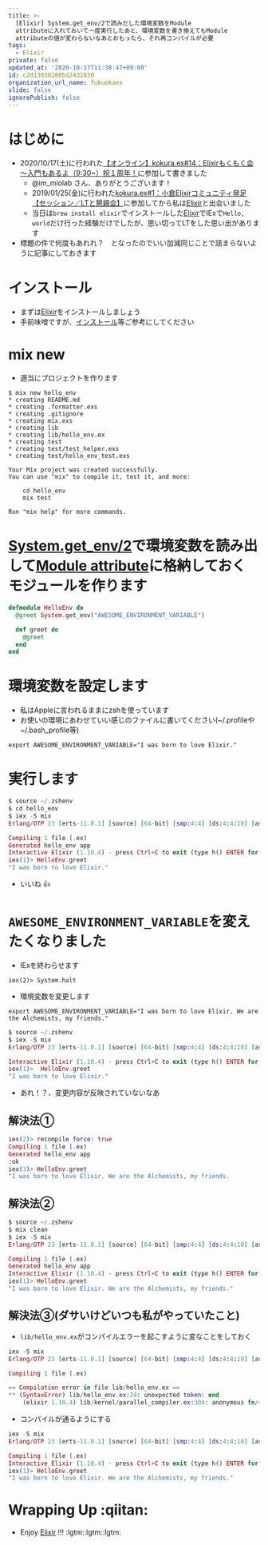 ```yaml
---
title: >-
  [Elixir] System.get_env/2で読みだした環境変数をModule
  attributeに入れておいて一度実行したあと、環境変数を書き換えてもModule
  attributeの値が変わらないなあとおもったら、それ再コンパイルが必要
tags:
  - Elixir
private: false
updated_at: '2020-10-17T11:38:47+09:00'
id: c2d13038280bd2431830
organization_url_name: fukuokaex
slide: false
ignorePublish: false
---
```

# はじめに
- 2020/10/17(土)に行われた[【オンライン】kokura.ex#14：Elixirもくもく会～入門もあるよ（9:30~）祝１周年！](https://fukuokaex.connpass.com/event/191857/)に参加して書きました
    - @im_miolab さん、ありがとうございます！
    - 2019/01/25(金)に行われた[kokura.ex#1：小倉Elixirコミュニティ発足【セッション／LTと懇親会】](https://fukuokaex.connpass.com/event/116855/)に参加してから私は[Elixir](https://elixir-lang.org/)と出会いました
    - 当日は`brew install elixir`でインストールした[Elixir](https://elixir-lang.org/)でIExで`Hello, world`だけ行った経験だけでしたが、思い切ってLTをした思い出があります
- 標題の件で何度もあれれ？　となったのでいい加減同じことで詰まらないように記事にしておきます

# インストール
- まずは[Elixir](https://elixir-lang.org/)をインストールしましょう
- 手前味噌ですが、[インストール](https://qiita.com/torifukukaiou/items/d04d0273749c41eb50af#0-%E3%82%A4%E3%83%B3%E3%82%B9%E3%83%88%E3%83%BC%E3%83%AB)等ご参考にしてください

# mix new
- 適当にプロジェクトを作ります

```
$ mix new hello_env
* creating README.md
* creating .formatter.exs
* creating .gitignore
* creating mix.exs
* creating lib
* creating lib/hello_env.ex
* creating test
* creating test/test_helper.exs
* creating test/hello_env_test.exs

Your Mix project was created successfully.
You can use "mix" to compile it, test it, and more:

    cd hello_env
    mix test

Run "mix help" for more commands.
```

# [System.get_env/2](https://hexdocs.pm/elixir/System.html#get_env/2)で環境変数を読み出して[Module attribute](https://elixir-lang.org/getting-started/module-attributes.html)に格納しておくモジュールを作ります

```elixir:lib/hello_env.ex
defmodule HelloEnv do
  @greet System.get_env("AWESOME_ENVIRONMENT_VARIABLE")

  def greet do
    @greet
  end
end

```

# 環境変数を設定します
- 私はAppleに言われるままにzshを使っています
- お使いの環境にあわせていい感じのファイルに書いてください(~/.profileや~/.bash_profile等)

```zsh:.zshenv
export AWESOME_ENVIRONMENT_VARIABLE="I was born to love Elixir."
```

# 実行します

```elixir
$ source ~/.zshenv
$ cd hello_env
$ iex -S mix      
Erlang/OTP 23 [erts-11.0.1] [source] [64-bit] [smp:4:4] [ds:4:4:10] [async-threads:1] [hipe]

Compiling 1 file (.ex)
Generated hello_env app
Interactive Elixir (1.10.4) - press Ctrl+C to exit (type h() ENTER for help)
iex(1)> HelloEnv.greet
"I was born to love Elixir."
```

- いいね :thumbsup: 

# `AWESOME_ENVIRONMENT_VARIABLE`を変えたくなりました

- IExを終わらせます

```
iex(2)> System.halt
```

- 環境変数を変更します

```zsh:.zshenv
export AWESOME_ENVIRONMENT_VARIABLE="I was born to love Elixir. We are the Alchemists, my friends."
```


```elixir
$ source ~/.zshenv
$ iex -S mix      
Erlang/OTP 23 [erts-11.0.1] [source] [64-bit] [smp:4:4] [ds:4:4:10] [async-threads:1] [hipe]

Interactive Elixir (1.10.4) - press Ctrl+C to exit (type h() ENTER for help)
iex(1)>  HelloEnv.greet  
"I was born to love Elixir."
```

- あれ！？、変更内容が反映されていないなあ

## 解決法①

```elixir
iex(2)> recompile force: true
Compiling 1 file (.ex)
Generated hello_env app
:ok
iex(3)> HelloEnv.greet      
"I was born to love Elixir. We are the Alchemists, my friends.
```

## 解決法②

```elixir
$ source ~/.zshenv
$ mix clean
$ iex -S mix      
Erlang/OTP 23 [erts-11.0.1] [source] [64-bit] [smp:4:4] [ds:4:4:10] [async-threads:1] [hipe]

Compiling 1 file (.ex)
Generated hello_env app
Interactive Elixir (1.10.4) - press Ctrl+C to exit (type h() ENTER for help)
iex(1)> HelloEnv.greet
"I was born to love Elixir. We are the Alchemists, my friends."
```

## 解決法③(ダサいけどいつも私がやっていたこと)
- `lib/hello_env.ex`がコンパイルエラーを起こすように変なことをしておく

```elixir
iex -S mix
Erlang/OTP 23 [erts-11.0.1] [source] [64-bit] [smp:4:4] [ds:4:4:10] [async-threads:1] [hipe]

Compiling 1 file (.ex)

== Compilation error in file lib/hello_env.ex ==
** (SyntaxError) lib/hello_env.ex:24: unexpected token: end
    (elixir 1.10.4) lib/kernel/parallel_compiler.ex:304: anonymous fn/4 in Kernel.ParallelCompiler.spawn_workers/7
```
- コンパイルが通るようにする

```elixir
iex -S mix
Erlang/OTP 23 [erts-11.0.1] [source] [64-bit] [smp:4:4] [ds:4:4:10] [async-threads:1] [hipe]

Compiling 1 file (.ex)
Interactive Elixir (1.10.4) - press Ctrl+C to exit (type h() ENTER for help)
iex(1)> HelloEnv.greet
"I was born to love Elixir. We are the Alchemists, my friends."
```

# Wrapping Up :qiitan: 
- Enjoy [Elixir](https://elixir-lang.org/) !!! :lgtm::lgtm::lgtm: 
